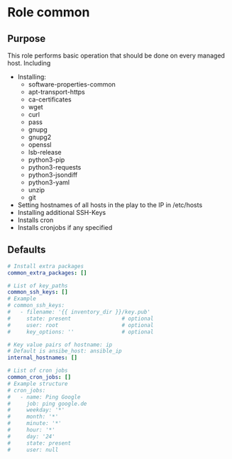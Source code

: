 # Role common

## Purpose
This role performs basic operation that should be done on every managed host. Including
 * Installing:
    * software-properties-common
    * apt-transport-https
    * ca-certificates
    * wget
    * curl
    * pass
    * gnupg
    * gnupg2
    * openssl
    * lsb-release
    * python3-pip
    * python3-requests
    * python3-jsondiff
    * python3-yaml
    * unzip
    * git
  * Setting hostnames of all hosts in the play to the IP in /etc/hosts
  * Installing additional SSH-Keys
  * Installs cron
  * Installs cronjobs if any specified


## Defaults
```yml
# Install extra packages
common_extra_packages: []

# List of key_paths
common_ssh_keys: []
# Example
# common_ssh_keys:
#   - filename: '{{ inventory_dir }}/key.pub'
#     state: present                # optional
#     user: root                    # optional
#     key_options: ''               # optional

# Key value pairs of hostname: ip
# Default is ansibe_host: ansible_ip
internal_hostnames: []

# List of cron jobs
common_cron_jobs: []
# Example structure
# cron_jobs:
#   - name: Ping Google
#     job: ping google.de
#     weekday: '*'
#     month: '*'
#     minute: '*'
#     hour: '*'
#     day: '24'
#     state: present
#     user: null
```